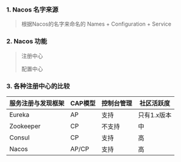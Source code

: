 ### 1. Nacos 名字来源

> 根据Nacos的名字来命名的 Names + Configuration + Service

### 2. Nacos 功能

> 注册中心
> 
> 配置中心

### 3.  各种注册中心的比较

| 服务注册与发现框架 | CAP模型 | 控制台管理 | 社区活跃度   |
| --------- | ----- | ----- | ------- |
| Eureka    | AP    | 支持    | 只有1.x版本 |
| Zookeeper | CP    | 不支持   | 中       |
| Consul    | CP    | 支持    | 高       |
| Nacos     | AP/CP | 支持    | 高       |
